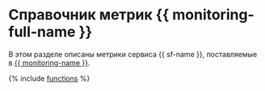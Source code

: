 # Справочник метрик {{ monitoring-full-name }}

В этом разделе описаны метрики сервиса {{ sf-name }}, поставляемые в [{{ monitoring-name }}](../monitoring/index.yaml).

{% include [functions](../_includes/monitoring/metrics-ref/functions.md) %}